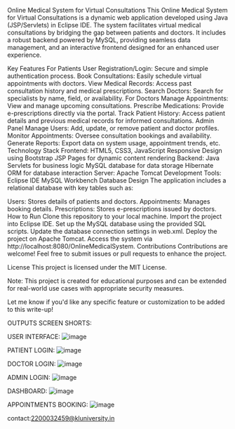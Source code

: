 Online Medical System for Virtual Consultations
This Online Medical System for Virtual Consultations is a dynamic web application developed using Java (JSP/Servlets) in Eclipse IDE. The system facilitates virtual medical consultations by bridging the gap between patients and doctors. It includes a robust backend powered by MySQL, providing seamless data management, and an interactive frontend designed for an enhanced user experience.

Key Features
For Patients
User Registration/Login: Secure and simple authentication process.
Book Consultations: Easily schedule virtual appointments with doctors.
View Medical Records: Access past consultation history and medical prescriptions.
Search Doctors: Search for specialists by name, field, or availability.
For Doctors
Manage Appointments: View and manage upcoming consultations.
Prescribe Medications: Provide e-prescriptions directly via the portal.
Track Patient History: Access patient details and previous medical records for informed consultations.
Admin Panel
Manage Users: Add, update, or remove patient and doctor profiles.
Monitor Appointments: Oversee consultation bookings and availability.
Generate Reports: Export data on system usage, appointment trends, etc.
Technology Stack
Frontend:
HTML5, CSS3, JavaScript
Responsive Design using Bootstrap
JSP Pages for dynamic content rendering
Backend:
Java Servlets for business logic
MySQL database for data storage
Hibernate ORM for database interaction
Server:
Apache Tomcat
Development Tools:
Eclipse IDE
MySQL Workbench
Database Design
The application includes a relational database with key tables such as:

Users: Stores details of patients and doctors.
Appointments: Manages booking details.
Prescriptions: Stores e-prescriptions issued by doctors.
How to Run
Clone this repository to your local machine.
Import the project into Eclipse IDE.
Set up the MySQL database using the provided SQL scripts.
Update the database connection settings in web.xml.
Deploy the project on Apache Tomcat.
Access the system via http://localhost:8080/OnlineMedicalSystem.
Contributions
Contributions are welcome! Feel free to submit issues or pull requests to enhance the project.

License
This project is licensed under the MIT License.

Note: This project is created for educational purposes and can be extended for real-world use cases with appropriate security measures.

Let me know if you'd like any specific feature or customization to be added to this write-up!

OUTPUTS SCREEN SHORTS:

USER INTERFACE:
![image](https://github.com/user-attachments/assets/0b39489c-d2e4-4106-b508-a2c023958992)

PATIENT LOGIN:
![image](https://github.com/user-attachments/assets/8af82b14-cb44-47f7-b082-6733bfefc0e6)

DOCTOR LOGIN:
![image](https://github.com/user-attachments/assets/ea5cefb4-ab96-47e7-99ca-29b86ecc0142)

ADMIN LOGIN:
![image](https://github.com/user-attachments/assets/f7d3aa8e-3d48-4d77-835c-e0edc14600c9)

DASHBOARD:
![image](https://github.com/user-attachments/assets/d06d6e6e-c816-4013-8fc0-4c5ac359ea80)

APPOINTMENTS BOOKING:
![image](https://github.com/user-attachments/assets/c4a2fe65-cdf2-469b-884c-27804ce3b93c)


contact:2200032459@kluniversity.in








